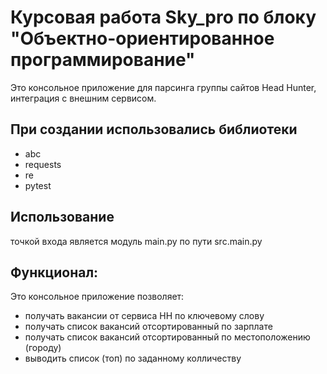 # Курсовая работа Sky_pro по блоку "Объектно-ориентированное программирование"
Это консольное приложение для парсинга группы сайтов Head Hunter, интеграция с внешним сервисом.

## При создании использовались библиотеки
- abc
- requests
- re
- pytest

## Использование
точкой входа является модуль main.py по пути src.main.py

## Функционал:
Это консольное приложение позволяет: 
- получать вакансии от сервиса HH по ключевому слову
- получать список вакансий отсортированный по зарплате
- получать список вакансий отсортированный по местоположению (городу)
- выводить список (топ) по заданному колличеству
